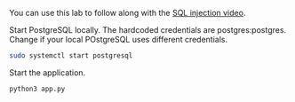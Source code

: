 You can use this lab to follow along with the [SQL injection video](https://www.youtube.com/watch?v=jufQk2Phfq4&t=82s).

Start PostgreSQL locally. The hardcoded credentials are postgres:postgres. Change if your local POstgreSQL uses different credentials.
```bash
sudo systemctl start postgresql
```
Start the application.
```bash
python3 app.py
```

